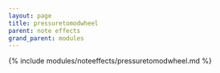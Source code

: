 ```yaml
---
layout: page
title: pressuretomodwheel
parent: note effects
grand_parent: modules
---
```


{% include modules/noteeffects/pressuretomodwheel.md %}
